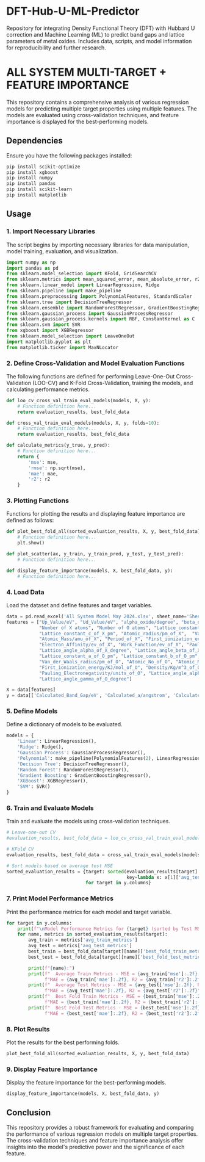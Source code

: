 # DFT-Hub-U-ML-Predictor
Repository for integrating Density Functional Theory (DFT) with Hubbard U correction and Machine Learning (ML) to predict band gaps and lattice parameters of metal oxides. Includes data, scripts, and model information for reproducibility and further research.



# ALL SYSTEM MULTI-TARGET + FEATURE IMPORTANCE

This repository contains a comprehensive analysis of various regression models for predicting multiple target properties using multiple features. The models are evaluated using cross-validation techniques, and feature importance is displayed for the best-performing models.

## Dependencies

Ensure you have the following packages installed:

```bash
pip install scikit-optimize
pip install xgboost
pip install numpy
pip install pandas
pip install scikit-learn
pip install matplotlib
```

## Usage

### 1. Import Necessary Libraries

The script begins by importing necessary libraries for data manipulation, model training, evaluation, and visualization.

```python
import numpy as np
import pandas as pd
from sklearn.model_selection import KFold, GridSearchCV
from sklearn.metrics import mean_squared_error, mean_absolute_error, r2_score
from sklearn.linear_model import LinearRegression, Ridge
from sklearn.pipeline import make_pipeline
from sklearn.preprocessing import PolynomialFeatures, StandardScaler
from sklearn.tree import DecisionTreeRegressor
from sklearn.ensemble import RandomForestRegressor, GradientBoostingRegressor
from sklearn.gaussian_process import GaussianProcessRegressor
from sklearn.gaussian_process.kernels import RBF, ConstantKernel as C
from sklearn.svm import SVR
from xgboost import XGBRegressor
from sklearn.model_selection import LeaveOneOut
import matplotlib.pyplot as plt
from matplotlib.ticker import MaxNLocator
```

### 2. Define Cross-Validation and Model Evaluation Functions

The following functions are defined for performing Leave-One-Out Cross-Validation (LOO-CV) and K-Fold Cross-Validation, training the models, and calculating performance metrics.

```python
def loo_cv_cross_val_train_eval_models(models, X, y):
    # Function definition here...
    return evaluation_results, best_fold_data

def cross_val_train_eval_models(models, X, y, folds=10):
    # Function definition here...
    return evaluation_results, best_fold_data

def calculate_metrics(y_true, y_pred):
    # Function definition here...
    return {
        'mse': mse,
        'rmse': np.sqrt(mse),
        'mae': mae,
        'r2': r2
    }
```

### 3. Plotting Functions

Functions for plotting the results and displaying feature importance are defined as follows:

```python
def plot_best_fold_all(sorted_evaluation_results, X, y, best_fold_data):
    # Function definition here...
    plt.show()

def plot_scatter(ax, y_train, y_train_pred, y_test, y_test_pred):
    # Function definition here...

def display_feature_importance(models, X, best_fold_data, y):
    # Function definition here...
```

### 4. Load Data

Load the dataset and define features and target variables.

```python
data = pd.read_excel('All System Model May 2024.xlsx', sheet_name='Sheet1')
features = ["Up_Value/eV", "Ud_Value/eV", "alpha_oxide/degree", "beta_oxide/degree", "gamma_oxide/degree", 
            "Number of X atoms", "Number of O atoms", "Lattice_constant_a_of_X_pm", "Lattice_constant_b_of_X_pm", 
            "Lattice_constant_c_of_X_pm", "Atomic_radius/pm_of_X",  "Van_der_Waals_radius/pm_of_X", "Atomic_No_of_X", 
            "Atomic_Mass/amu_of_X", "Period_of_X", "First_ionization_energy/KJ/mol_of_X", "Density/Kg/m^3_of_X", 
            "Electron_Affinity/ev_of_X", "Work_Function/ev_of_X", "Pauling_Electronegativity/units_of_X", "d-shell_of_X", 
            "Lattice_angle_alpha_of_X_degree", "Lattice_angle_beta_of_X_degree", "Lattice_angle_gamma_of_X_degree", 
            "Lattice_constant_a_of_O_pm", "Lattice_constant_b_of_O_pm", "Lattice_constant_c_of_O_pm", "Atomic_radius/pm_of_O", 
            "Van_der_Waals_radius/pm_of_O", "Atomic_No_of_O", "Atomic_Mass/amu_of_O", "Period_of_O", 
            "First_ionization_energy/KJ/mol_of_O", "Density/Kg/m^3_of_O", "Electron_Affinity/ev_of_O", 
            "Pauling_Electronegativity/units_of_O", "Lattice_angle_alpha_of_O_degree", "Lattice_angle_beta_of_O_degree", 
            "Lattice_angle_gamma_of_O_degree"]

X = data[features]
y = data[['Calculated_Band_Gap/eV', 'Calculated_a/angstrom', 'Calculated_b/angstrom', 'Calculated_c/angstrom']]
```

### 5. Define Models

Define a dictionary of models to be evaluated.

```python
models = {
    'Linear': LinearRegression(),
    'Ridge': Ridge(),
    'Gaussian Process': GaussianProcessRegressor(),
    'Polynomial': make_pipeline(PolynomialFeatures(2), LinearRegression()),
    'Decision Tree': DecisionTreeRegressor(),
    'Random Forest': RandomForestRegressor(),
    'Gradient Boosting': GradientBoostingRegressor(),
    'XGBoost': XGBRegressor(),
    'SVM': SVR()
}
```

### 6. Train and Evaluate Models

Train and evaluate the models using cross-validation techniques.

```python
# Leave-one-out CV
#evaluation_results, best_fold_data = loo_cv_cross_val_train_eval_models(models, X, y)

# KFold CV
evaluation_results, best_fold_data = cross_val_train_eval_models(models, X, y, folds=50)

# Sort models based on average test MSE
sorted_evaluation_results = {target: sorted(evaluation_results[target].items(), 
                                            key=lambda x: x[1]['avg_test_metrics']['mse']) 
                             for target in y.columns}
```

### 7. Print Model Performance Metrics

Print the performance metrics for each model and target variable.

```python
for target in y.columns:
    print(f"\nModel Performance Metrics for {target} (sorted by Test MSE):")
    for name, metrics in sorted_evaluation_results[target]:
        avg_train = metrics['avg_train_metrics']
        avg_test = metrics['avg_test_metrics']
        best_train = best_fold_data[target][name]['best_fold_train_metrics']
        best_test = best_fold_data[target][name]['best_fold_test_metrics']

        print(f"{name}:")
        print(f"  Average Train Metrics - MSE = {avg_train['mse']:.2f}, RMSE = {avg_train['rmse']:.2f}, "
              f"MAE = {avg_train['mae']:.2f}, R2 = {avg_train['r2']:.2f}")
        print(f"  Average Test Metrics - MSE = {avg_test['mse']:.2f}, RMSE = {avg_test['rmse']:.2f}, "
              f"MAE = {avg_test['mae']:.2f}, R2 = {avg_test['r2']:.2f}")
        print(f"  Best Fold Train Metrics - MSE = {best_train['mse']:.2f}, RMSE = {best_train['rmse']:.2f}, "
              f"MAE = {best_train['mae']:.2f}, R2 = {best_train['r2']:.2f}")
        print(f"  Best Fold Test Metrics - MSE = {best_test['mse']:.2f}, RMSE = {best_test['rmse']:.2f}, "
              f"MAE = {best_test['mae']:.2f}, R2 = {best_test['r2']:.2f}\n")
```

### 8. Plot Results

Plot the results for the best performing folds.

```python
plot_best_fold_all(sorted_evaluation_results, X, y, best_fold_data)
```

### 9. Display Feature Importance

Display the feature importance for the best-performing models.

```python
display_feature_importance(models, X, best_fold_data, y)
```

## Conclusion

This repository provides a robust framework for evaluating and comparing the performance of various regression models on multiple target properties. The cross-validation techniques and feature importance analysis offer insights into the model's predictive power and the significance of each feature.
